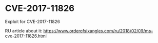 # CVE-2017-11826
Exploit for CVE-2017-11826

RU article about it: https://www.orderofsixangles.com/ru/2018/02/09/ms-cve-2017-11826.html
